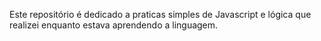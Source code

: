 Este repositório é dedicado a praticas simples de Javascript e lógica que realizei enquanto estava aprendendo a linguagem.
